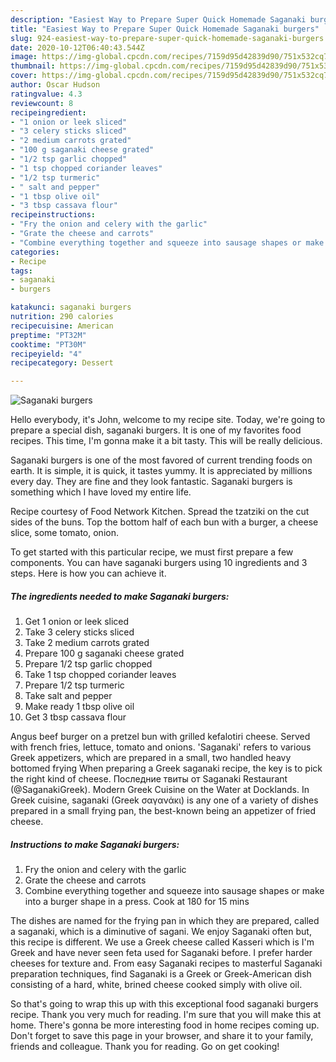 ```yaml
---
description: "Easiest Way to Prepare Super Quick Homemade Saganaki burgers"
title: "Easiest Way to Prepare Super Quick Homemade Saganaki burgers"
slug: 924-easiest-way-to-prepare-super-quick-homemade-saganaki-burgers
date: 2020-10-12T06:40:43.544Z
image: https://img-global.cpcdn.com/recipes/7159d95d42839d90/751x532cq70/saganaki-burgers-recipe-main-photo.jpg
thumbnail: https://img-global.cpcdn.com/recipes/7159d95d42839d90/751x532cq70/saganaki-burgers-recipe-main-photo.jpg
cover: https://img-global.cpcdn.com/recipes/7159d95d42839d90/751x532cq70/saganaki-burgers-recipe-main-photo.jpg
author: Oscar Hudson
ratingvalue: 4.3
reviewcount: 8
recipeingredient:
- "1 onion or leek sliced"
- "3 celery sticks sliced"
- "2 medium carrots grated"
- "100 g saganaki cheese grated"
- "1/2 tsp garlic chopped"
- "1 tsp chopped coriander leaves"
- "1/2 tsp turmeric"
- " salt and pepper"
- "1 tbsp olive oil"
- "3 tbsp cassava flour"
recipeinstructions:
- "Fry the onion and celery with the garlic"
- "Grate the cheese and carrots"
- "Combine everything together and squeeze into sausage shapes or make into a burger shape in a press. Cook at 180 for 15 mins"
categories:
- Recipe
tags:
- saganaki
- burgers

katakunci: saganaki burgers 
nutrition: 290 calories
recipecuisine: American
preptime: "PT32M"
cooktime: "PT30M"
recipeyield: "4"
recipecategory: Dessert

---
```



![Saganaki burgers](https://img-global.cpcdn.com/recipes/7159d95d42839d90/751x532cq70/saganaki-burgers-recipe-main-photo.jpg)

Hello everybody, it's John, welcome to my recipe site. Today, we're going to prepare a special dish, saganaki burgers. It is one of my favorites food recipes. This time, I'm gonna make it a bit tasty. This will be really delicious.

Saganaki burgers is one of the most favored of current trending foods on earth. It is simple, it is quick, it tastes yummy. It is appreciated by millions every day. They are fine and they look fantastic. Saganaki burgers is something which I have loved my entire life.

Recipe courtesy of Food Network Kitchen. Spread the tzatziki on the cut sides of the buns. Top the bottom half of each bun with a burger, a cheese slice, some tomato, onion.


To get started with this particular recipe, we must first prepare a few components. You can have saganaki burgers using 10 ingredients and 3 steps. Here is how you can achieve it.

<!--inarticleads1-->

##### The ingredients needed to make Saganaki burgers:

1. Get 1 onion or leek sliced
1. Take 3 celery sticks sliced
1. Take 2 medium carrots grated
1. Prepare 100 g saganaki cheese grated
1. Prepare 1/2 tsp garlic chopped
1. Take 1 tsp chopped coriander leaves
1. Prepare 1/2 tsp turmeric
1. Take  salt and pepper
1. Make ready 1 tbsp olive oil
1. Get 3 tbsp cassava flour


Angus beef burger on a pretzel bun with grilled kefalotiri cheese. Served with french fries, lettuce, tomato and onions. &#39;Saganaki&#39; refers to various Greek appetizers, which are prepared in a small, two handled heavy bottomed frying When preparing a Greek saganaki recipe, the key is to pick the right kind of cheese. Последние твиты от Saganaki Restaurant (@SaganakiGreek). Modern Greek Cuisine on the Water at Docklands. In Greek cuisine, saganaki (Greek σαγανάκι) is any one of a variety of dishes prepared in a small frying pan, the best-known being an appetizer of fried cheese. 

<!--inarticleads2-->

##### Instructions to make Saganaki burgers:

1. Fry the onion and celery with the garlic
1. Grate the cheese and carrots
1. Combine everything together and squeeze into sausage shapes or make into a burger shape in a press. Cook at 180 for 15 mins


The dishes are named for the frying pan in which they are prepared, called a saganaki, which is a diminutive of sagani. We enjoy Saganaki often but, this recipe is different. We use a Greek cheese called Kasseri which is I&#39;m Greek and have never seen feta used for Saganaki before. I prefer harder cheeses for texture and. From easy Saganaki recipes to masterful Saganaki preparation techniques, find Saganaki is a Greek or Greek-American dish consisting of a hard, white, brined cheese cooked simply with olive oil. 

So that's going to wrap this up with this exceptional food saganaki burgers recipe. Thank you very much for reading. I'm sure that you will make this at home. There's gonna be more interesting food in home recipes coming up. Don't forget to save this page in your browser, and share it to your family, friends and colleague. Thank you for reading. Go on get cooking!
